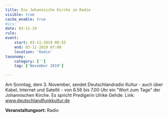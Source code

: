 ```yaml
---
title: Die Johannische Kirche im Radio
visible: true
cache_enable: true
#ics: 
date: 03-11-19
rule: 
event:
	start: 03-11-2019 06:55
	end: 03-11-2019 07:00
	location: 'Radio'
taxonomy:
	category: ['']
	tag: ['November 2019']

---
```

Am Sonntag, dem 3. November, sendet Deutschlandradio Kultur - auch über Kabel, Internet und Satellit - von 6.56 bis 7.00 Uhr ein "Wort zum Tage" der Johannischen Kirche. Es spricht Predigerin Ulrike Gehde. Link: www.deutschlandfunkkultur.de


**Veranstaltungsort:** Radio

